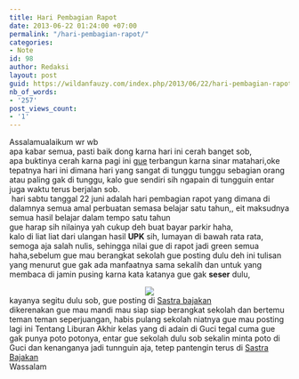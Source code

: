 ```yaml
---
title: Hari Pembagian Rapot
date: 2013-06-22 01:24:00 +07:00
permalink: "/hari-pembagian-rapot/"
categories:
- Note
id: 98
author: Redaksi
layout: post
guid: https://wildanfauzy.com/index.php/2013/06/22/hari-pembagian-rapot/
nb_of_words:
- '257'
post_views_count:
- '1'
---
```


<div dir="ltr" style="text-align:left;">
  Assalamualaikum wr wb<br />apa kabar semua, pasti baik dong karna hari ini cerah banget sob,<br />apa buktinya cerah karna pagi ini <a href="http://twitter.com/ilu_imu_inu" target="_blank" rel="noopener noreferrer">gue</a> terbangun karna sinar matahari,oke tepatnya hari ini dimana hari yang sangat di tunggu tunggu sebagian orang atau paling gak di tunggu, kalo gue sendiri sih ngapain di tungguin entar juga waktu terus berjalan sob.<br /> hari sabtu tanggal 22 juni adalah hari pembagian rapot yang dimana di dalamnya semua amal perbuatan semasa belajar satu tahun,, eit maksudnya semua hasil belajar dalam tempo satu tahun<br />gue harap sih nilainya yah cukup deh buat bayar parkir haha,<br />kalo di liat liat dari ulangan hasil <b>UPK</b> sih, lumayan di bawah rata rata, semoga aja salah nulis, sehingga nilai gue di rapot jadi green semua haha,sebelum gue mau berangkat sekolah gue posting dulu deh ini tulisan yang menurut gue gak ada manfaatnya sama sekalih dan untuk yang membaca di jamin pusing karna kata katanya gue gak <b>seser</b> dulu,</p> 
  
  <p>
  </p>
  
  <div style="clear:both;text-align:center;">
    <a href="https://wildanposts.files.wordpress.com/2013/06/d1670-images.jpg?w=768" style="margin-left:1em;margin-right:1em;"><img border="0" src="https://wildanposts.files.wordpress.com/2013/06/d1670-images.jpg?w=768" data-recalc-dims="1" /></a>
  </div>
  
  <div style="clear:both;text-align:center;">
  </div>
  
  <div style="clear:both;text-align:left;">
    kayanya segitu dulu sob, gue posting di <a href="http://sastra-bajakan.blogspot.com/" target="_blank" rel="noopener noreferrer">Sastra bajakan</a> 
  </div>
  
  <div style="clear:both;text-align:left;">
    dikerenakan gue mau mandi mau siap siap berangkat sekolah dan bertemu teman teman seperjuangan, habis pulang sekolah niatnya gue mau posting lagi ini Tentang Liburan Akhir kelas yang di adain di Guci tegal cuma gue gak punya poto potonya, entar gue sekolah dulu sob sekalin minta poto di Guci dan kenanganya jadi tunnguin aja, tetep pantengin terus di <a href="http://sastra-bajakan.blogspot.com/" target="_blank" rel="noopener noreferrer">Sastra Bajakan</a>
  </div>
  
  <div style="clear:both;text-align:left;">
  </div>
  
  <div style="clear:both;text-align:left;">
    Wassalam
  </div>
  
  <p>
    </div>